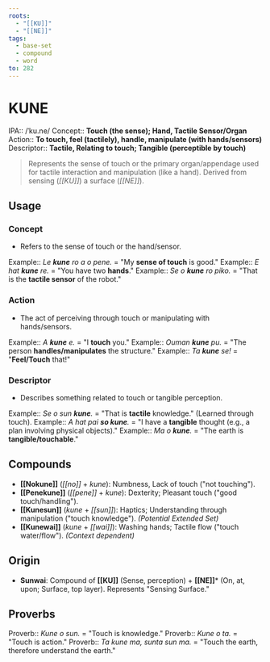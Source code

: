 ```yaml
---
roots:
  - "[[KU]]"
  - "[[NE]]"
tags:
  - base-set
  - compound
  - word
to: 282
---
```

# KUNE

IPA::				/ˈku.ne/
Concept::		**Touch (the sense); Hand, Tactile Sensor/Organ**
Action::		**To touch, feel (tactilely), handle, manipulate (with hands/sensors)**
Descriptor::	**Tactile, Relating to touch; Tangible (perceptible by touch)**

> Represents the sense of touch or the primary organ/appendage used for tactile interaction and manipulation (like a hand). Derived from sensing (*[[KU]]*) a surface (*[[NE]]*).

## Usage

### Concept
*   Refers to the sense of touch or the hand/sensor.

Example::   *Le **kune** ro a o pene.* = "My **sense of touch** is good."
Example::   *E hat **kune** re.* = "You have two **hands**."
Example::   *Se o **kune** ro piko.* = "That is the **tactile sensor** of the robot."

### Action
*   The act of perceiving through touch or manipulating with hands/sensors.

Example::   *A **kune** e.* = "I **touch** you."
Example::   *Ouman **kune** pu.* = "The person **handles/manipulates** the structure."
Example::   *Ta **kune** se!* = "**Feel/Touch** that!"

### Descriptor
*   Describes something related to touch or tangible perception.

Example::   *Se o sun **kune**.* = "That is **tactile** knowledge." (Learned through touch).
Example::   *A hat pai **so kune**.* = "I have a **tangible** thought (e.g., a plan involving physical objects)."
Example::   *Ma o **kune**.* = "The earth is **tangible/touchable**."

## Compounds
*   **[[Nokune]]** (*[[no]]* + *kune*): Numbness, Lack of touch ("not touching").
*   **[[Penekune]]** (*[[pene]]* + *kune*): Dexterity; Pleasant touch ("good touch/handling").
*   **[[Kunesun]]** (*kune* + *[[sun]]*): Haptics; Understanding through manipulation ("touch knowledge"). *(Potential Extended Set)*
*   **[[Kunewai]]** (*kune* + *[[wai]]*): Washing hands; Tactile flow ("touch water/flow"). *(Context dependent)*

## Origin
*   **Sunwai**: Compound of **[[KU]]** (Sense, perception) + **[[NE]]*** (On, at, upon; Surface, top layer). Represents "Sensing Surface."

## Proverbs

Proverb:: *Kune o sun.* = "Touch is knowledge." 
Proverb:: *Kune o ta.* = "Touch is action."
Proverb:: *Ta kune ma, sunta sun ma.* = "Touch the earth, therefore understand the earth."